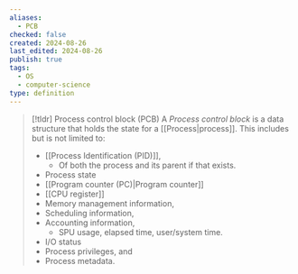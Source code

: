 ```yaml
---
aliases:
  - PCB
checked: false
created: 2024-08-26
last_edited: 2024-08-26
publish: true
tags:
  - OS
  - computer-science
type: definition
---
```

>[!tldr] Process control block (PCB)
>A *Process control block* is a data structure that holds the state for a [[Process|process]]. This includes but is not limited to:
>- [[Process Identification (PID)]],
>	- Of both the process and its parent if that exists.
>- Process state
>- [[Program counter (PC)|Program counter]]
>- [[CPU register]]
>- Memory management information,
>- Scheduling information,
>- Accounting information,
>	- SPU usage, elapsed time, user/system time.
>- I/O status
>- Process privileges, and
>- Process metadata.

